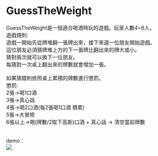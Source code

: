 # GuessTheWeight<br>
 GuessTheWeight是一個適合喝酒時玩的遊戲。玩家人數4~6人，<br>
 遊戲規則:<br>
 遊戲一開始先從牌堆翻一張牌出來，接下來選一位朋友開始遊戲。<br>
 這位朋友必須猜牌堆上方的下一張牌比翻出來的牌大或小。<br>
 猜對兩次就可以換下一位朋友。<br>
 每猜對一次桌上翻出來的牌數就會增加一張。<br>
 <br>
 如果猜錯則依照桌上累積的牌數進行懲罰。<br>
 懲罰:<br>
 2張->喝1口酒<br>
 3張->真心話<br>
 4張->喝2口酒(每2張喝1口酒 積累)<br>
 5張->大冒險<br>
 6張以上->喝(牌數/2取下高斯)口酒 + 真心話 -> 清空當前牌數<br>

<br>
demo：<br>
  <img src="demo.png">
<br>
